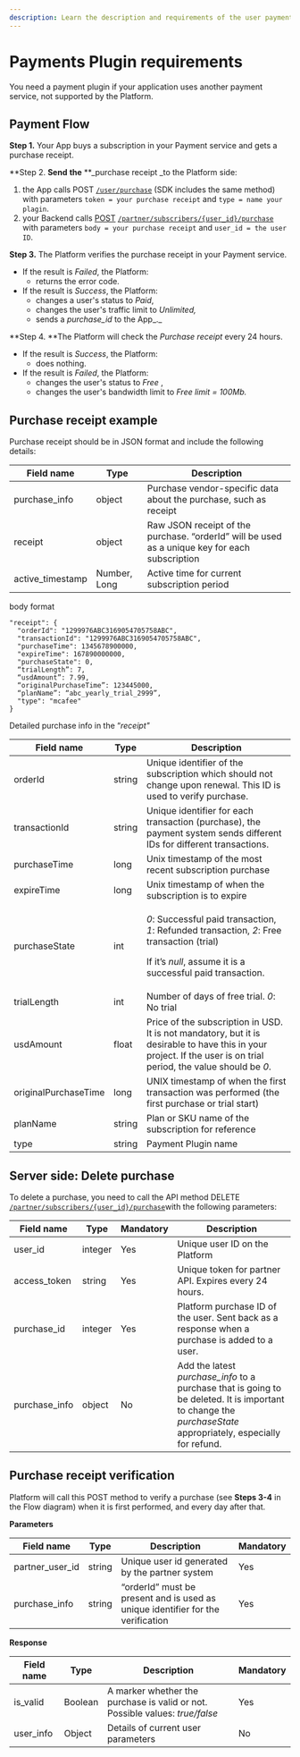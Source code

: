 ```yaml
---
description: Learn the description and requirements of the user payment plugin
---
```


# Payments Plugin requirements

You need a payment plugin if your application uses another payment service, not supported by the Platform.

## Payment Flow

**Step 1.** Your App buys a subscription in your Payment service and gets a purchase receipt.

**Step 2. **Send** **the** **_purchase receipt _to the Platform side:

1. the App calls POST [`/user/purchase`](https://backend.northghost.com/doc/all/index.html#!/user-controller/sendPurchase) (SDK includes the same method) with parameters `token = your purchase receipt` and `type = name your plagin`.
2. your Backend calls [POST](https://backend.northghost.com/doc/all/index.html#!/partner-controller/sendPurchaseByPartner) [`/partner/subscribers/{user_id}/purchase`](https://backend.northghost.com/doc/all/index.html#!/partner-controller/sendPurchaseByPartner) with parameters `body = your purchase receipt` and `user_id = the user ID`.

**Step 3.** The Platform verifies the purchase receipt in your Payment service.&#x20;

* If the result is _Failed_, the Platform:
  * returns the error code.&#x20;
* If the result is _Success_, the Platform:
  * changes a user's status to _Paid_,
  * changes the user's traffic limit to _Unlimited,_
  * sends a _purchase\_id_ to the App_._

**Step 4.  **The Platform will check the _Purchase receipt_ every 24 hours.

* If the result is _Success_, the Platform:
  * does nothing.
* If the result is _Failed_, the Platform: &#x20;
  * changes the user's status to _Free_ ,
  * changes the user's bandwidth limit to _Free limit = 100Mb._

## Purchase receipt example

Purchase receipt should be in JSON format and include the following details:

| Field name        | Type         | Description                                                                                    |
| ----------------- | ------------ | ---------------------------------------------------------------------------------------------- |
| purchase\_info    | object       | Purchase vendor-specific data about the purchase, such as receipt                              |
| receipt           | object       | Raw JSON receipt of the purchase. “orderId” will be used as a unique key for each subscription |
| active\_timestamp | Number, Long | Active time for current subscription period                                                    |

body format

```
"receipt": {
  "orderId": "1299976ABC3169054705758ABC",
  "transactionId": "1299976ABC3169054705758ABC",
  "purchaseTime": 1345678900000,
  "expireTime": 167890000000,
  "purchaseState": 0,
  “trialLength”: 7,
  “usdAmount”: 7.99,
  “originalPurchaseTime”: 123445000,
  “planName”: “abc_yearly_trial_2999”,
  "type": "mcafee"
}
```

Detailed purchase info in the “_receipt"_

| Field name           | Type   | Description                                                                                                                                                                                     |
| -------------------- | ------ | ----------------------------------------------------------------------------------------------------------------------------------------------------------------------------------------------- |
| orderId              | string | Unique identifier of the subscription which should not change upon renewal. This ID is used to verify purchase.                                                                                 |
| transactionId        | string | Unique identifier for each transaction (purchase), the payment system sends different IDs for different transactions.                                                                           |
| purchaseTime         | long   | Unix timestamp of the most recent subscription purchase                                                                                                                                         |
| expireTime           | long   | Unix timestamp of when the subscription is to expire                                                                                                                                            |
| purchaseState        | int    | <p><em>0</em>: Successful paid transaction, <em>1</em>: Refunded transaction, <em>2</em>: Free transaction (trial)</p><p>If it’s <em>null</em>, assume it is a successful paid transaction.</p> |
| trialLength          | int    | Number of days of free trial. _0_: No trial                                                                                                                                                     |
| usdAmount            | float  | Price of the subscription in USD. It is not mandatory, but it is desirable to have this in your project. If the user is on trial period, the value should be _0_.                               |
| originalPurchaseTime | long   | UNIX timestamp of when the first transaction was performed (the first purchase or trial start)                                                                                                  |
| planName             | string | Plan or SKU name of the subscription for reference                                                                                                                                              |
| type                 | string | Payment Plugin name                                                                                                                                                                             |

## Server side: Delete purchase

To delete a purchase, you need to call the API method DELETE [`/partner/subscribers/{user_id}/purchase`](https://backend.northghost.com/doc/all/index.html#!/partner-controller/deletePurchaseByPartner)with the following parameters:

| Field name     | Type    | Mandatory | Description                                                                                                                                                    |
| -------------- | ------- | --------- | -------------------------------------------------------------------------------------------------------------------------------------------------------------- |
| user\_id       | integer | Yes       | Unique user ID on the Platform                                                                                                                                 |
| access\_token  | string  | Yes       | Unique token for partner API. Expires every 24 hours.                                                                                                          |
| purchase\_id   | integer | Yes       | Platform purchase ID of the user. Sent back as a response when a purchase is added to a user.                                                                  |
| purchase\_info | object  | No        | Add the latest _purchase\_info_ to a purchase that is going to be deleted. It is important to change the _purchaseState_ appropriately, especially for refund. |

## Purchase receipt verification

Platform will call this POST method to verify a purchase (see **Steps 3-4** in the Flow diagram) when it is first performed, and every day after that.

**Parameters**

| Field name        | Type   | Description                                                                     | Mandatory |
| ----------------- | ------ | ------------------------------------------------------------------------------- | --------- |
| partner\_user\_id | string | Unique user id generated by the partner system                                  | Yes       |
| purchase\_info    | string | “orderId” must be present and is used as unique identifier for the verification | Yes       |

**Response**

| Field name | Type    | Description                                                                  | Mandatory |
| ---------- | ------- | ---------------------------------------------------------------------------- | --------- |
| is\_valid  | Boolean | A marker whether the purchase is valid or not. Possible values: _true/false_ | Yes       |
| user\_info | Object  | Details of current user parameters                                           | No        |
